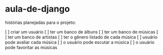 # aula-de-django
histórias planejadas para o projeto:

[ ] criar um usuário
[ ] ter um banco de álbuns
[ ] ter um banco de músicas
[ ] ter um banco de artistas
[ ] ter o gênero listado de cada música
[ ] usuário pode avaliar cada música
[ ] o usuário pode escutar a música
[ ] o usuário pode favoritar as músicas